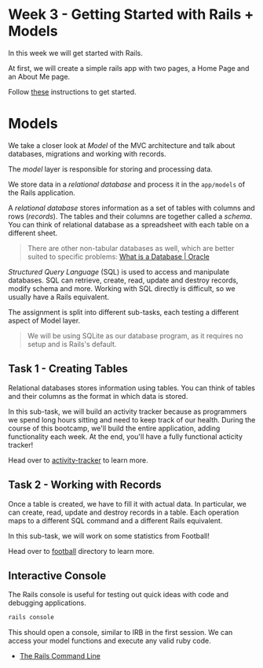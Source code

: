 # Week 3 - Getting Started with Rails + Models

In this week we will get started with Rails.

At first, we will create a simple rails app with two pages, a Home Page and an About Me page.

Follow [these](./getting_started_with_rails.md) instructions to get started.

# Models

We take a closer look at _Model_ of the MVC architecture and talk about
databases, migrations and working with records.

The _model_ layer is responsible for storing and processing data.

We store data in a _relational database_ and process it in the
`app/models` of the Rails application.

A _relational database_ stores information as a set of tables with columns
and rows (_records_).  The tables and their columns are together called
a _schema_. You can think of relational database  as a spreadsheet with
each table on a different sheet.

> There are other non-tabular databases as well, which are better suited
> to specific problems: [What is a Database | Oracle](https://www.oracle.com/in/database/what-is-database/)

_Structured Query Language_ (SQL) is used to access and manipulate
databases. SQL can retrieve, create, read, update and destroy records,
modify schema and more. Working with SQL directly is difficult, so we
usually have a Rails equivalent.

The assignment is split into different sub-tasks, each testing a
different aspect of Model layer.

> We will be using SQLite as our database program, as it requires no
> setup and is Rails's default.


## Task 1 - Creating Tables

Relational databases stores information using tables. You can think of
tables and their columns as the format in which data is stored.

In this sub-task, we will build an activity tracker because as programmers we spend long hours sitting and need to keep track of our health. During the course of this bootcamp, we'll build the entire application, adding functionality each week. At the end, you'll have a fully functional acticity tracker! 

Head over to [activity-tracker](./activity-tracker/README.md) to learn more.

## Task 2 - Working with Records

Once a table is created, we have to fill it with actual data. In
particular, we can create, read, update and destroy records in a table.
Each operation maps to a different SQL command and a different Rails
equivalent.

In this sub-task, we will work on some statistics from Football! 

Head over to [football](football/README.md) directory to learn more.


## Interactive Console

The Rails console is useful for testing out quick ideas with code and
debugging applications.

```bash
rails console
```

This should open a console, similar to IRB in the first session. We can
access your model functions and execute any valid ruby code.

- [The Rails Command Line](https://guides.rubyonrails.org/command_line.html#bin-rails-console)
